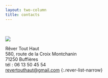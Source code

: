 ```yaml
---
layout: two-column
title: contacts
---  
```

<!-- <img src="http://res.cloudinary.com/dnxcesebo/image/upload/c_scale,h_500,r_10/v1527698358/frizouille_casquette_et_fleurs_lfh3yz.jpg" class="img-right"/> -->

&nbsp;

![](http://res.cloudinary.com/dnxcesebo/image/upload/c_scale,h_550,r_10/v1527698358/frizouille_casquette_et_fleurs_lfh3yz.jpg)

Rêver Tout Haut <br>
580, route de la Croix Montchanin<br>
71250 Buffières<br>
tél&nbsp;: 06 13 50 45 54<br>
revertouthaut@gmail.com
{:.rever-list-narrow}

